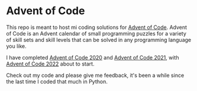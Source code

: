 # Advent of Code

This repo is meant to host mi coding solutions for [Advent of Code](https://adventofcode.com/). Advent of Code is an Advent calendar of small programming puzzles for a variety of skill sets and skill levels that can be solved in any programming language you like.

I have completed [Advent of Code 2020](https://adventofcode.com/2020/) and [Advent of Code 2021](https://adventofcode.com/2021/), with [Advent of Code 2022](https://adventofcode.com/2022/) about to start.

Check out my code and please give me feedback, it's been a while since the last time I coded that much in Python.
